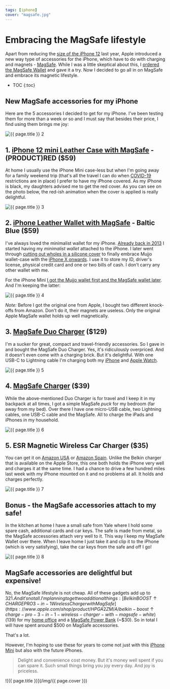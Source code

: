 ```yaml
---
tags: [iphone]
cover: "magsafe.jpg"
---
```


# Embracing the MagSafe lifestyle

Apart from reducing the [size of the iPhone 12](/mini/) last year, Apple introduced a new way type of accessories for the iPhone, which have to do with charging and magnets - [MagSafe](https://www.apple.com/shop/accessories/all/magsafe). While I was a little skeptical about this, I [ordered the MagSafe Wallet](https://michael.team/iphonescreen/#bonus-2-new-iphone-mini-cases---mujjo-and-apple-magsafe-wallet) and gave it a try. Now I decided to go all in on MagSafe and embrace its magnetic lifestyle.

<!--More-->

* TOC
{:toc}

## New MagSafe accessories for my iPhone

Here are the 5 accessories I decided to get for my iPhone. I've been testing them for more than a week or so and I must say that besides their price, I find using them brings me joy:

![{{ page.title }} 2](/img/magsafe-2.jpg)

## 1. [iPhone 12 mini Leather Case with MagSafe](https://www.apple.com/shop/product/MHK73ZM/A/iphone-12-mini-leather-case-with-magsafe-productred) - (PRODUCT)RED ($59)

At home I usually use the iPhone Mini case-less but when I'm going away for a family weekend trip (that's all the travel I can do when [COVID-19](/covid) restrictions are in place) I prefer to have my iPhone covered. As my iPhone is black, my daughters advised me to get the red cover. As you can see on the photo below, the red-ish animation when the cover is applied is really delightful.

![{{ page.title }} 3](/img/magsafe-3.jpg)

## 2. [iPhone Leather Wallet with MagSafe](https://www.apple.com/shop/product/MHLT3ZM/A/iphone-leather-wallet-with-magsafe-saddle-brown) - Baltic Blue ($59)

I've always loved the minimalist wallet for my iPhone. [Already back in 2013](https://sliwinski.com/iphone-wallet/) I started having my *minimalist wallet* attached to the iPhone. I later went through [cutting out wholes in a silicone cover](https://sliwinski.com/6pluslove) to finally embrace Mujjo wallet-case with the [iPhone X onwards](/newdevice/). I use it to store my ID, driver's license, physical credit card and one or two bills of cash. I don't carry any other wallet with me.

For the iPhone Mini [I got the Mujjo wallet first and the MagSafe wallet later](https://michael.team/iphonescreen/#bonus-2-new-iphone-mini-cases---mujjo-and-apple-magsafe-wallet). And I'm keeping the latter:

![{{ page.title }} 4](/img/magsafe-4.jpg)

*Note:* Before I got the original one from Apple, I bought two different knock-offs from Amazon. Don't do it, their magnets are useless. Only the original Apple MagSafe wallet holds up well magnetically.

## 3. [MagSafe Duo Charger](https://www.apple.com/shop/product/MHXF3AM/A/magsafe-duo-charger) ($129)

I'm a sucker for great, compact and travel-friendly accessories. So I gave in and bought the MagSafe Duo Charger. Yes, it's ridiculously overpriced. And it doesn't even come with a charging brick. But it's delightful. With one USB-C to Lightning cable I'm charging both my [iPhone](/iphone) and [Apple Watch](/applewatch).

![{{ page.title }} 5](/img/magsafe-5.jpg)

## 4. [MagSafe Charger](https://www.apple.com/shop/product/MHXH3AM/A/magsafe-charger) ($39)

While the above-mentioned Duo Charger is for travel and I keep it in my backpack at all times, I got a simple MagSafe *puck* for my bedroom (far away from my bed). Over there I have one micro-USB cable, two Lightning cables, one USB-C cable and the MagSafe. All to charge the iPads and iPhones in my household.

![{{ page.title }} 6](/img/magsafe-6.jpg)

## 5. ESR Magnetic Wireless Car Charger ($35)

You can get it on [Amazon USA](https://www.amazon.com/ESR-HaloLock-Magnetic-Attachment-Alignment/dp/B08HNBHSQV/?tag=sliwinski-20) or [Amazon Spain](https://www.amazon.es/ESR-Inalámbrico-MagSafe-Compatible-Alineación-Abrazadera/dp/B08HNBHSQV/?tag=sliwinski-20). Unlike the Belkin charger that is available on the Apple Store, this one both holds the iPhone very well and charges it at the same time. I had a chance to drive a few hundred miles last week with my iPhone mounted on it and no problems at all. It holds and charges perfectly.

![{{ page.title }} 7](/img/magsafe-7.jpg)

## Bonus - the MagSafe accessories attach to my safe!

In the kitchen at home I have a small safe from Yale where I hold some spare cash, additional cards and car keys. The safe is made from metal, so the MagSafe accessories attach very well to it. This way I keep my MagSafe Wallet over there. When I leave home I just take it and clip it to the iPhone (which is very satisfying), take the car keys from the safe and off I go!

![{{ page.title }} 8](/img/magsafe-8.jpg)

## MagSafe accessories are delightful but expensive!

No, the MagSafe lifestyle is not cheap. All of these gadgets add up to $321. And it's not all. I'm planning to get two additional things: [Belkin BOOST↑CHARGE PRO 3-in-1 Wireless Charger with MagSafe](https://www.apple.com/shop/product/HPGA2ZM/A/belkin-boost↑charge-pro-3-in-1-wireless-charger-with-magsafe-white) ($139) for my [home office](/office) and a [MagSafe Power Bank](https://www.amazon.com/Mag-Safe-Ultra-Thin-Magnetic-Wireless-Powerbank/dp/B08QCZVL1P/?tag=sliwinski-20) (~$30). So in total I will have spent around $500 on MagSafe accessories.

That's a lot.

However, I'm hoping to use these for years to come not just with this [iPhone Mini](/mini) but also with the future iPhones.

> Delight and convenience cost money. But it's money well spent if you can spare it. Such small things bring you joy every day. And joy is priceless.

![{{ page.title }}](/img/{{ page.cover }})

[n]: https://michael.gratis/nozbe
[np]: https://michael.gratis/nozbepersonal